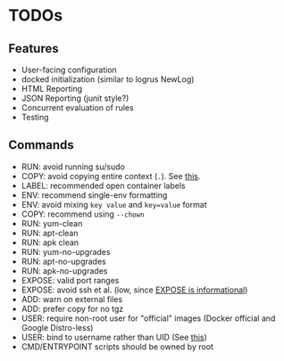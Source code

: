 # TODOs

## Features

* User-facing configuration
* docked initialization (similar to logrus NewLog)
* HTML Reporting
* JSON Reporting (junit style?)
* Concurrent evaluation of rules
* Testing

## Commands

* RUN: avoid running su/sudo
* COPY: avoid copying entire context (`.`). See [this](https://devopsbootcamp.org/dockerfile-security-best-practices/#3-3-build-context-and-dockerignore).
* LABEL: recommended open container labels
* ENV: recommend single-env formatting
* ENV: avoid mixing `key value` and `key=value` format
* COPY: recommend using `--chown`
* RUN: yum-clean
* RUN: apt-clean
* RUN: apk clean
* RUN: yum-no-upgrades
* RUN: apt-no-upgrades
* RUN: apk-no-upgrades
* EXPOSE: valid port ranges
* EXPOSE: avoid ssh et al. (low, since [EXPOSE is informational](https://docs.docker.com/engine/reference/builder/#expose))
* ADD: warn on external files
* ADD: prefer copy for no tgz
* USER: require non-root user for "official" images (Docker official and Google Distro-less)
* USER: bind to username rather than UID (See [this](https://devopsbootcamp.org/dockerfile-security-best-practices/#1-2-don-t-bind-to-a-specific-uid))
* CMD/ENTRYPOINT scripts should be owned by root
